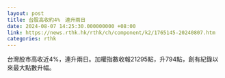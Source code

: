```yaml
---
layout: post
title: 台股高收約4%　連升兩日
date: 2024-08-07 14:25:30.000000000 +08:00
link: https://news.rthk.hk/rthk/ch/component/k2/1765145-20240807.htm
categories: rthk
---
```


台灣股市高收近4%，連升兩日。加權指數收報21295點，升794點，創有紀錄以來最大點數升幅。
